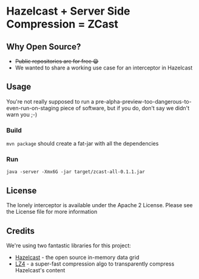 # Hazelcast + Server Side Compression = ZCast

## Why Open Source?

- ~~Public repositories are for free :grin:~~
- We wanted to share a working use case for an interceptor in Hazelcast  

## Usage

You're not really supposed to run a pre-alpha-preview-too-dangerous-to-even-run-on-staging piece of software, but if you do,
don't say we didn't warn you ;-)

### Build

`mvn package` should create a fat-jar with all the dependencies

### Run

`java -server -Xmx6G -jar target/zcast-all-0.1.1.jar`

## License

The lonely interceptor is available under the Apache 2 License. Please see the License file for more information

## Credits

We're using two fantastic libraries for this project:
- [Hazelcast](https://github.com/hazelcast/hazelcast) - the open source in-memory data grid
- [LZ4](https://github.com/jpountz/lz4-java) - a super-fast compression algo to transparently compress Hazelcast's content
